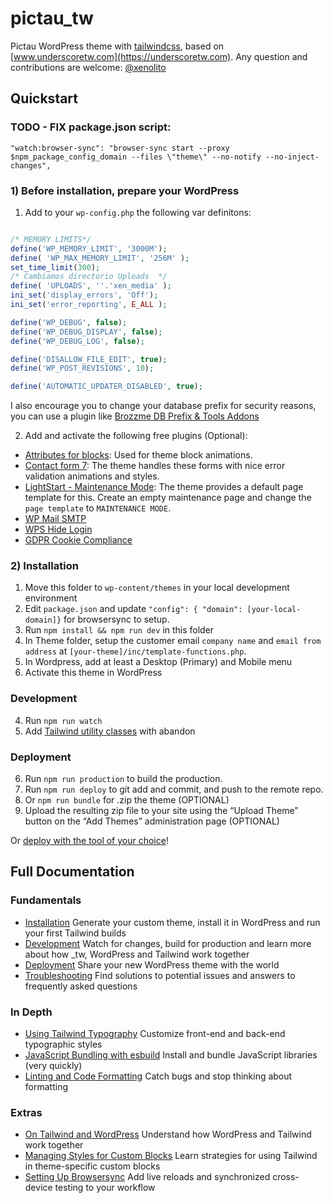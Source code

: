 # pictau_tw

Pictau WordPress theme with [tailwindcss](https://tailwindcss.com/docs/installation), based on [www.underscoretw.com](https://underscoretw.com).
Any question and contributions are welcome: [@xenolito](mailto:orey@pictau.com)

## Quickstart

### TODO - FIX package.json script:
```
"watch:browser-sync": "browser-sync start --proxy $npm_package_config_domain --files \"theme\" --no-notify --no-inject-changes",
```

### 1) Before installation, prepare your WordPress

1. Add to your `wp-config.php` the following var definitons:

```php

/* MEMORY LIMITS*/
define('WP_MEMORY_LIMIT', '3000M');
define( 'WP_MAX_MEMORY_LIMIT', '256M' );
set_time_limit(300);
/* Cambiamos directorio Uploads  */
define( 'UPLOADS', ''.'xen_media' );
ini_set('display_errors', 'Off');
ini_set('error_reporting', E_ALL );

define('WP_DEBUG', false);
define('WP_DEBUG_DISPLAY', false);
define('WP_DEBUG_LOG', false);

define('DISALLOW_FILE_EDIT', true);
define('WP_POST_REVISIONS', 10);

define('AUTOMATIC_UPDATER_DISABLED', true);

```

I also encourage you to change your database prefix for security reasons, you can use a plugin like [Brozzme DB Prefix & Tools Addons](https://wordpress.org/plugins/brozzme-db-prefix-change/)

2. Add and activate the following free plugins (Optional):

-   [Attributes for blocks](https://es.wordpress.org/plugins/attributes-for-blocks/): Used for theme block animations.
-   [Contact form 7](https://es.wordpress.org/plugins/contact-form-7/): The theme handles these forms with nice error validation animations and styles.
-   [LightStart - Maintenance Mode](https://es.wordpress.org/plugins/wp-maintenance-mode/): The theme provides a default page template for this. Create an empty maintenance page and change the `page template` to `MAINTENANCE MODE`.
-   [WP Mail SMTP](https://es.wordpress.org/plugins/wp-mail-smtp/)
-   [WPS Hide Login](https://es.wordpress.org/plugins/wps-hide-login/)
-   [GDPR Cookie Compliance](https://wordpress.org/plugins/gdpr-cookie-compliance/)

### 2) Installation

1. Move this folder to `wp-content/themes` in your local development environment
2. Edit `package.json` and update `"config": { "domain": [your-local-domain]}` for browsersync to setup.
3. Run `npm install && npm run dev` in this folder
4. In Theme folder, setup the customer email `company name` and `email from address` at `[your-theme]/inc/template-functions.php`.
5. In Wordpress, add at least a Desktop (Primary) and Mobile menu
6. Activate this theme in WordPress

### Development

4. Run `npm run watch`
5. Add [Tailwind utility classes](https://tailwindcss.com/docs/utility-first) with abandon

### Deployment

6. Run `npm run production` to build the production.
7. Run `npm run deploy` to git add and commit, and push to the remote repo.
8. Or `npm run bundle` for .zip the theme (OPTIONAL)
9. Upload the resulting zip file to your site using the “Upload Theme” button on the “Add Themes” administration page (OPTIONAL)

Or [deploy with the tool of your choice](https://underscoretw.com/docs/deployment/#h-other-deployment-options)!

## Full Documentation

### Fundamentals

-   [Installation](https://underscoretw.com/docs/installation/)
    Generate your custom theme, install it in WordPress and run your first Tailwind builds
-   [Development](https://underscoretw.com/docs/development/)
    Watch for changes, build for production and learn more about how \_tw, WordPress and Tailwind work together
-   [Deployment](https://underscoretw.com/docs/deployment/)
    Share your new WordPress theme with the world
-   [Troubleshooting](https://underscoretw.com/docs/troubleshooting/)
    Find solutions to potential issues and answers to frequently asked questions

### In Depth

-   [Using Tailwind Typography](https://underscoretw.com/docs/tailwind-typography/)
    Customize front-end and back-end typographic styles
-   [JavaScript Bundling with esbuild](https://underscoretw.com/docs/esbuild/)
    Install and bundle JavaScript libraries (very quickly)
-   [Linting and Code Formatting](https://underscoretw.com/docs/linting-code-formatting/)
    Catch bugs and stop thinking about formatting

### Extras

-   [On Tailwind and WordPress](https://underscoretw.com/docs/wordpress-tailwind/)
    Understand how WordPress and Tailwind work together
-   [Managing Styles for Custom Blocks](https://underscoretw.com/docs/custom-blocks/)
    Learn strategies for using Tailwind in theme-specific custom blocks
-   [Setting Up Browsersync](https://underscoretw.com/docs/browsersync/)
    Add live reloads and synchronized cross-device testing to your workflow
